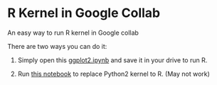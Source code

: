 # R Kernel in Google Collab
An easy way to run R kernel in Google collab


There are two ways you can do it:

1. Simply open this [ggplot2.ipynb](https://colab.research.google.com/drive/1bdKEdiAU4ungLOnRZMp6q39aeO7Wr6uG) and save it in your drive to run R.

2. Run [this notebook](https://colab.research.google.com/drive/1xj_aYLBBPX2oSQ1I4xp5_YZiVhhpC1Ke) to replace Python2 kernel to R. (May not work)





